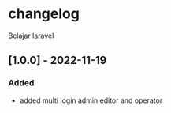 # changelog 
Belajar laravel

## [1.0.0] -  2022-11-19
### Added
- added multi login admin editor and operator
